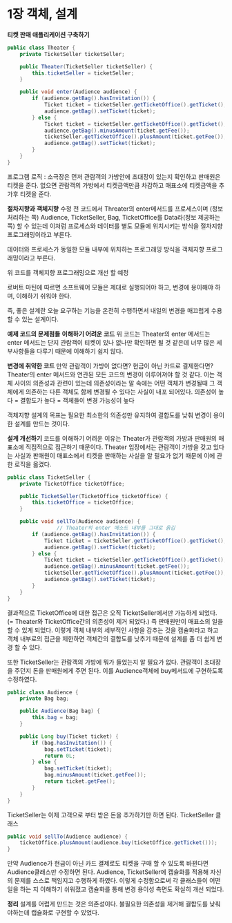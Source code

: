 # 1장 객체, 설계

**티켓 판매 애플리케이션 구축하기**

```java
public class Theater {
    private TicketSeller ticketSeller;

    public Theater(TicketSeller ticketSeller) {
        this.ticketSeller = ticketSeller;
    }

    public void enter(Audience audience) {
        if (audience.getBag().hasInvitation()) {
            Ticket ticket = ticketSeller.getTicketOffice().getTicket();
            audience.getBag().setTicket(ticket);
        } else {
            Ticket ticket = ticketSeller.getTicketOffice().getTicket();
            audience.getBag().minusAmount(ticket.getFee());
            ticketSeller.getTicketOffice().plusAmount(ticket.getFee());
            audience.getBag().setTicket(ticket);
        }
    }
}
```
프로그램 로직 :
소극장은 먼저 관람객의 가방안에 초대장이 있는지 확인하고 판매원은 티켓을 준다.
없으면 관람객의 가방에서 티켓금액만큼 차감하고 매표소에 티켓금액을 추가후 티켓을 준다.

**절차지향과 객체지향**
수정 전 코드에서 Threater의 enter메서드를 프로세스이며 (정보 처리하는 쪽) Audience, TicketSeller, Bag, TicketOffice를 Data라(정보 제공하는 쪽) 할 수 있는데 
이처럼 프로세스와 데이터를 별도 모듈에 위치시키는 방식을 절차지향 프로그래밍이라고 부른다. 

데이터와 프로세스가 동일한 모듈 내부에 위치하는 프로그래밍 방식을 객체지향 프로그래밍이라고 부른다.

위 코드를 객체지향 프로그래밍으로 개선 할 예정

로버트 마틴에 따르면
소프트웨어 모듈은 제대로 실행되어야 하고, 변경에 용이해야 하며, 이해하기 쉬워야 한다.

즉, 좋은 설계란 오늘 요구하는 기능을 온전히 수행하면서 내일의 변경을 매끄럽게 수용할 수 있는 설계이다. 

**예제 코드의 문제점들**
**이해하기 어려운 코드**
위 코드는 Theater의 enter 메서드는 enter 메서드는 단지 관람객이 티켓이 있나 없나만 확인하면 될 것 같은데
너무 많은 세부사항들을 다루기 때문에 이해하기 쉽지 않다.

**변경에 취약한 코드**
만약 관람객이 가방이 없다면? 현금이 아닌 카드로 결제한다면?
Theater의 enter 메서드와 연관된 모든 코드의 변경이 이루어져야 할 것 같다.
이는 객체 사이의 의존성과 관련이 있는데 의존성이라는 말 속에는 어떤 객체가 변경될때 그 객체에게 의존하는 다른 객체도 함께 변경될 수 있다는 사실이 내포 되어있다.
의존성이 높다 = 결합도가 높다 = 객체들이 변경 가능성이 높다

객체지향 설계의 목표는 
필요한 최소한의 의존성만 유지하여 결합도를 낮춰 변경이 용이한 설계를 만드는 것이다.

**설계 개선하기**
코드를 이해하기 어려운 이유는 Theater가 관람객의 가방과 판매원의 매표소에 직접적으로 접근하기 때문이다.
Theater 입장에서는 관람객이 가방을 갖고 있다는 사실과 판매원이 매표소에서 티켓을 판매하는 사실을 알 필요가 없기 때문에 이에 관한 로직을 옮겼다.
```java
public class TicketSeller {
    private TicketOffice ticketOffice;

    public TicketSeller(TicketOffice ticketOffice) {
        this.ticketOffice = ticketOffice;
    }

    public void sellTo(Audience audience) {
				// Theater의 enter 메소드 내부를 그대로 옭김
        if (audience.getBag().hasInvitation()) {
            Ticket ticket = ticketSeller.getTicketOffice().getTicket();
            audience.getBag().setTicket(ticket);
        } else {
            Ticket ticket = ticketSeller.getTicketOffice().getTicket();
            audience.getBag().minusAmount(ticket.getFee());
            ticketSeller.getTicketOffice().plusAmount(ticket.getFee());
            audience.getBag().setTicket(ticket);
        }
    }
}
```

결과적으로 TicketOffice에 대한 접근은 오직 TicketSeller에서만 가능하게 되었다.
(= Theater와 TicketOffice간의 의존성이 제거 되었다.)
즉 판매원만이 매표소의 일을 할 수 있게 되었다. 
이렇게 객체 내부의 세부적인 사항을 감추는 것을 캡슐화라고 하고
객체 내부로의 접근을 제한하면 객체간의 결합도를 낮추기 때문에 
설계를 좀 더 쉽게 변경 할 수 있다.

또한 TicketSeller는 관람객의 가방에 뭐가 들었는지 알 필요가 없다.
관람객이 초대장을 주던지 돈을 판매원에게 주면 된다.
이를 Audience객체에 buy메서드에 구현하도록 수정하였다.
```java
public class Audience {
    private Bag bag;

    public Audience(Bag bag) {
        this.bag = bag;
    }

    public Long buy(Ticket ticket) {
        if (bag.hasInvitation()) {
            bag.setTicket(ticket);
            return 0L;
        } else {
            bag.setTicket(ticket);
            bag.minusAmount(ticket.getFee());
            return ticket.getFee();
        }
    }
}
```

TicketSeller는 이제 고객으로 부터 받은 돈을 추가하기만 하면 된다.
TicketSeller 클래스 
```java
public void sellTo(Audience audience) {
	ticketOffice.plusAmount(audience.buy(ticketOffice.getTicket()));
}
```
만약 Audience가 현금이 아닌 카드 결제로도 티켓을 구매 할 수 있도록 바뀐다면
Audience클래스만 수정하면 된다.
Audience, TicketSeller에 캡슐화를 적용해 자신의 문제를 스스로 책임지고 수행하게 하였다.
이렇게 수정함으로써 각 클래스들이 어떤 일을 하는 지 이해하기 쉬워졌고
캡슐화를 통해 변경 용이성 측면도 확실히 개선 되었다.

**정리**
설계를 어렵게 만드는 것은 의존성이다. 
불필요한 의존성을 제거해 결합도를 낮춰야하는데 캡슐화로 구현할 수 있었다.